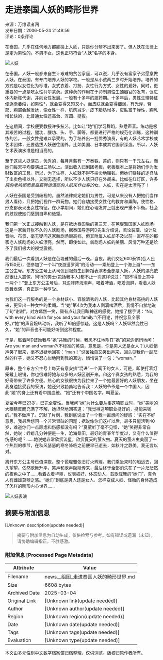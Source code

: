 # 走进泰国人妖的畸形世界

来源：万维读者网  
发布日期：2006-05-24 21:49:56  
评论：0条评论  

在泰国，几乎在任何地方都能碰上人妖，只是你分辨不出来罢了。但人妖在法律上是定为男性的。不男不女，这也正巧符合“人妖”名字的本身。

![人妖](http://img3.pcpop.com/upimg3/2006/1/2/0000344100.jpg)

在泰国，人妖一般都来自生计艰难的贫苦家庭，可以说，几乎没有富家子弟愿意做人妖。在泰国，有专门培养人妖的学校。一般是从小孩两三岁时开始培养。培养的方式是以女性化为标准，女式衣着、打扮、女性行为方式、女性的爱好。同时，更重要的一点是吃女性荷尔蒙药。这种药的作用在于抑制男性生殖器官的发育，促进体内新陈代谢，并向女性发展。一般有十多年的服药期。十多年后，男性生理特征便逐渐萎缩，如男性*，就会变得又短又小，而皮肤就会变得细润，有光泽，臀部、胸部会越发达，像女性一样，肌肉减少，皮下脂肪增多，皮肤富于弹性，胸乳增长快的，比普通女性还高耸、浑圆、挺拔。

在这期间，学校便要教授许多技艺。比如让“她”们学习舞蹈，熟悉声音。练功是极其艰苦的过程，腿功、腰功、头、手、脚等，都要进行严格的规范化训练，这种训练的苦，一般女性是难以承受的。为了培养出一批优秀演员，有的人妖艺术学校或艺术团体，还要选拔人妖送往国外，比如美国、日本或其它国家深造。所以，人妖艺术表演水准是相当高的。

至于这些人妖演员，优秀的，每月月薪有一万泰铢，差的，则只有一千元左右。而她们每天平均要演出三场以上。演出收入归剧团老板，老板根本上是将她们作为发财致富的工具。所以，为了生存，人妖就不得不拼命地赚钱。但她们赚钱的途径除了出卖色相以外，又别无选择，所以不少人妖只好在外胡来。比如在红灯区，许多*院的老鸨都愿意高薪聘请漂亮的人妖来作拉客的*女。人妖，实在是太漂亮了！

人妖在泰国是受到歧视的。虽然法律规定她们为男性，可是从来没有人把她们当作男人看待，只把她们视作一群玩物。她们自幼接受女性化的教育和熏陶，使性格、形态都表现出女性特征。在小学期间，她们在心理发育上就出现严重不平衡。社会的歧视使她们感到自卑和绝望。

我们第一次正式接触到人妖，是在抵达泰国后的第三天，在芭堤雅国家人妖剧场。这是一家新开张不久的人妖剧场，据泰国导游阿D先生介绍说，若论装璜、设计及音响、布景，毫无疑问这家新剧场很高档，但其附属人妖却不及以前一直存在的那家老人妖剧场的人妖漂亮。然而，即使如此，新剧场人妖的美丽、风情万种还是给予了我们极大的视觉震撼。

我们最后一次看到人妖是在芭堤雅的最后一晚。当夜，我们交足600泰铢(合人民币150元)，便参加了一个叫“夜游暹罗湾”的活动——乘船登上一个海上游*——东主公主号。东方公主号上从司仪到服务生到舞蹈表演者全部是人妖，人妖的漂亮依然很让人震惊，同行的男士(包括我本人)都不止一次这样说过：“恨不得爱上其中一两个！”登上东方公主号后，耳边阵阵海潮声，喝着啤酒，吃着海鲜，看着人妖歌舞表演，真正是一种享受。

为我们这一行服务的是一个身材妖小、容貌清秀的人妖，比起其他身材高挑的人妖来，更显出一种女性的柔媚。当“她”第4次为我本人倒满啤酒后，我情不自禁地说了句“谢谢”。对方嫣然一笑，颇有点让我目眩神迷的感觉，她摆了摆手说：“No, with every kind wish for you and your family.”(不用谢，并祝您及全家好。)“她”的声音婉转动听，我听了却倍感惊疑，这是人妖吗？人妖纵然变性已久，“她”的声音也不可能好听到这种程度。

于是，趁着阿D鼓励我与“她”共舞的时候，我忍不住地附在“她”的耳边悄悄地问：Are you man and woman?(不标准的英语，意思是，你是男人还是女人？)人妖悄声笑了起来，毫不迟疑地回答：“man！”说罢独自又笑出声来，回头见我仍一副茫然的样子，她又不忍心似地附到我的耳边，悄悄说了一句：“woman。”

原来，整个东方公主号上每天有意安排“混进”一个真正的女人，可是，即使打着灯笼戴上眼镜，你也很难将她与众多的人妖区别开来。和这个真女孩的熟悉，为我的好奇带来了许多方便。热心的女孩很快为我拉来了一个她最要好的人妖朋友，坐在我身边接受我的采访，她还兴致勃勃地告诉我：人妖的爷爷是一个中国人，因此“她”的身上还有着中国血统。“她”还有个中国名字，叫夏萤。

夏萤今年已23岁，已完全变性。当我问“她”为什么要从事这项职业时，“她”美丽的大眼睛反而充满了不解，她坦然地回答道：“我觉得这项职业挺好的，挺能来钱的。”我不做声了。沉默了片刻，我到底说出了一个我一直想问的疑惑：“实在不好意思，我最后想问一个非常冒昧的问题：据说像你们这样以后，最多只能活到40岁，难道你们一点顾虑和伤感都没有吗？”夏萤听了毫不见怪，“她”笑得非常自然，她说：蜉蝣几分钟便是一生，沧海桑田，最好的青春年华度过，又有什么值得伤感的呢？……她说她非常欣赏流星，欣赏夏天的萤火虫。夏天的萤火虫美丽了一个热烈的季节，在秋风瑟瑟的寒冬降临之前便早已逝去，如秋叶之静美。我无言以对。

离开东方公主号已值深夜，整个芭堤雅依旧灯火辉煌。我们乘坐来时的船远去，回头望望，依然歌舞升平，笑声和歌声隐隐传来，最后终于全部消失在了一片茫茫然的夜色之中了……看着衣着华丽，仪表姣好，体态动人，载歌载舞的“她们”，真令人有雌雄莫辨之感。“她们”到底是男人还是女人、怎样变成人妖、怪胎的身体造成了怎样的畸形内心世界……

![人妖表演](https://pub.creaders.net/images/tu_15.png)
<!-- tcd_original_link https://news.creaders.net/world/2006/05/24/659486.html -->


## 摘要与附加信息

<!-- tcd_abstract -->
[Unknown description(update needed)]
<!-- tcd_abstract_end -->

> 摘要与附加信息为自动生成，仅供检索与参考。如有错误或遗漏（未知），请协助编辑指正，不胜感激。

### 附加信息 [Processed Page Metadata]

| Attribute       | Value                                  |
|-----------------|----------------------------------------|
| Filename        | news__组图_走进泰国人妖的畸形世界.md                             |
| Size            | 6608 bytes                           |
| Archived Date   | 2025-03-04                             |
| Original Link   | [Unknown link(update needed)]                       |
| Author          | [Unknown author(update needed)]                               |
| Region          | [Unknown region(update needed)]                               |
| Date            | [Unknown date(update needed)]                                 |
| Tags            | [Unknown tags(update needed)]                                 |
| Evaluation            | [Unknown type(update needed)]                                 |
<!-- tcd_table_end -->

本文由多元性别中文数字档案馆归档整理，仅供浏览。版权归原作者所有。
